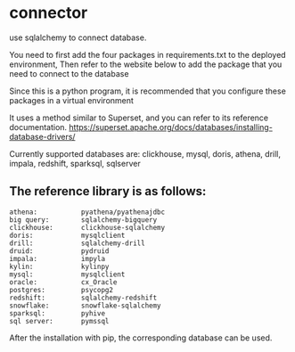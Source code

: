 # connector
use sqlalchemy to connect database.

You need to first add the four packages in requirements.txt to the deployed environment, Then refer to the website below to add the package that you need to connect to the database

Since this is a python program, it is recommended that you configure these packages in a virtual environment

It uses a method similar to Superset, and you can refer to its reference documentation.
https://superset.apache.org/docs/databases/installing-database-drivers/

Currently supported databases are: clickhouse, mysql, doris, athena, drill, impala, redshift, sparksql, sqlserver

## The reference library is as follows:
    athena:           pyathena/pyathenajdbc
    big query:        sqlalchemy-bigquery
    clickhouse:       clickhouse-sqlalchemy
    doris:            mysqlclient
    drill:            sqlalchemy-drill
    druid:            pydruid
    impala:           impyla
    kylin:            kylinpy
    mysql:            mysqlclient
    oracle:           cx_Oracle
    postgres:         psycopg2
    redshift:         sqlalchemy-redshift
    snowflake:        snowflake-sqlalchemy
    sparksql:         pyhive
    sql server:       pymssql
After the installation with pip, the corresponding database can be used.
